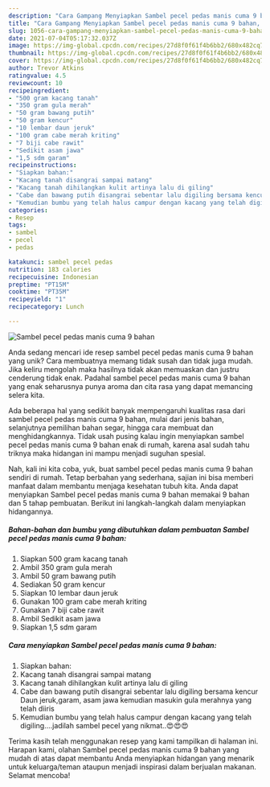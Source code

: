 ```yaml
---
description: "Cara Gampang Menyiapkan Sambel pecel pedas manis cuma 9 bahan, Sempurna"
title: "Cara Gampang Menyiapkan Sambel pecel pedas manis cuma 9 bahan, Sempurna"
slug: 1056-cara-gampang-menyiapkan-sambel-pecel-pedas-manis-cuma-9-bahan-sempurna
date: 2021-07-04T05:17:32.037Z
image: https://img-global.cpcdn.com/recipes/27d8f0f61f4b6bb2/680x482cq70/sambel-pecel-pedas-manis-cuma-9-bahan-foto-resep-utama.jpg
thumbnail: https://img-global.cpcdn.com/recipes/27d8f0f61f4b6bb2/680x482cq70/sambel-pecel-pedas-manis-cuma-9-bahan-foto-resep-utama.jpg
cover: https://img-global.cpcdn.com/recipes/27d8f0f61f4b6bb2/680x482cq70/sambel-pecel-pedas-manis-cuma-9-bahan-foto-resep-utama.jpg
author: Trevor Atkins
ratingvalue: 4.5
reviewcount: 10
recipeingredient:
- "500 gram kacang tanah"
- "350 gram gula merah"
- "50 gram bawang putih"
- "50 gram kencur"
- "10 lembar daun jeruk"
- "100 gram cabe merah kriting"
- "7 biji cabe rawit"
- "Sedikit asam jawa"
- "1,5 sdm garam"
recipeinstructions:
- "Siapkan bahan:"
- "Kacang tanah disangrai sampai matang"
- "Kacang tanah dihilangkan kulit artinya lalu di giling"
- "Cabe dan bawang putih disangrai sebentar lalu digiling bersama kencur Daun jeruk,garam, asam jawa kemudian masukin gula merahnya yang telah diiris"
- "Kemudian bumbu yang telah halus campur dengan kacang yang telah digiling....jadilah sambel pecel yang nikmat..😍😍😍"
categories:
- Resep
tags:
- sambel
- pecel
- pedas

katakunci: sambel pecel pedas 
nutrition: 183 calories
recipecuisine: Indonesian
preptime: "PT15M"
cooktime: "PT35M"
recipeyield: "1"
recipecategory: Lunch

---
```



![Sambel pecel pedas manis cuma 9 bahan](https://img-global.cpcdn.com/recipes/27d8f0f61f4b6bb2/680x482cq70/sambel-pecel-pedas-manis-cuma-9-bahan-foto-resep-utama.jpg)

Anda sedang mencari ide resep sambel pecel pedas manis cuma 9 bahan yang unik? Cara membuatnya memang tidak susah dan tidak juga mudah. Jika keliru mengolah maka hasilnya tidak akan memuaskan dan justru cenderung tidak enak. Padahal sambel pecel pedas manis cuma 9 bahan yang enak seharusnya punya aroma dan cita rasa yang dapat memancing selera kita.

Ada beberapa hal yang sedikit banyak mempengaruhi kualitas rasa dari sambel pecel pedas manis cuma 9 bahan, mulai dari jenis bahan, selanjutnya pemilihan bahan segar, hingga cara membuat dan menghidangkannya. Tidak usah pusing kalau ingin menyiapkan sambel pecel pedas manis cuma 9 bahan enak di rumah, karena asal sudah tahu triknya maka hidangan ini mampu menjadi suguhan spesial.




Nah, kali ini kita coba, yuk, buat sambel pecel pedas manis cuma 9 bahan sendiri di rumah. Tetap berbahan yang sederhana, sajian ini bisa memberi manfaat dalam membantu menjaga kesehatan tubuh kita. Anda dapat menyiapkan Sambel pecel pedas manis cuma 9 bahan memakai 9 bahan dan 5 tahap pembuatan. Berikut ini langkah-langkah dalam menyiapkan hidangannya.

<!--inarticleads1-->

##### Bahan-bahan dan bumbu yang dibutuhkan dalam pembuatan Sambel pecel pedas manis cuma 9 bahan:

1. Siapkan 500 gram kacang tanah
1. Ambil 350 gram gula merah
1. Ambil 50 gram bawang putih
1. Sediakan 50 gram kencur
1. Siapkan 10 lembar daun jeruk
1. Gunakan 100 gram cabe merah kriting
1. Gunakan 7 biji cabe rawit
1. Ambil Sedikit asam jawa
1. Siapkan 1,5 sdm garam




<!--inarticleads2-->

##### Cara menyiapkan Sambel pecel pedas manis cuma 9 bahan:

1. Siapkan bahan:
1. Kacang tanah disangrai sampai matang
1. Kacang tanah dihilangkan kulit artinya lalu di giling
1. Cabe dan bawang putih disangrai sebentar lalu digiling bersama kencur Daun jeruk,garam, asam jawa kemudian masukin gula merahnya yang telah diiris
1. Kemudian bumbu yang telah halus campur dengan kacang yang telah digiling....jadilah sambel pecel yang nikmat..😍😍😍




Terima kasih telah menggunakan resep yang kami tampilkan di halaman ini. Harapan kami, olahan Sambel pecel pedas manis cuma 9 bahan yang mudah di atas dapat membantu Anda menyiapkan hidangan yang menarik untuk keluarga/teman ataupun menjadi inspirasi dalam berjualan makanan. Selamat mencoba!
